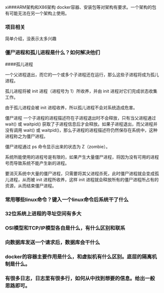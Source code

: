 xi###ARM架构和X86架构
docker容器、安装包等对架构有要求。一个架构的包有可能无法在另一个架构上使用。

### 项目相关
简单介绍，没表示太多兴趣

### 僵尸进程和孤儿进程是什么？如何解决他们
####孤儿进程

一个父进程退出，而它的一个或多个子进程还在运行，那么这些子进程将成为孤儿进程。

孤儿进程将被 init 进程（进程号为 1）所收养，并由 init 进程对它们完成状态收集工作。

由于孤儿进程会被 init 进程收养，所以孤儿进程不会对系统造成危害。

僵尸进程
一个子进程的进程描述符在子进程退出时不会释放，只有当父进程通过 wait() 或 waitpid() 获取了子进程信息后才会释放。如果子进程退出，而父进程并没有调用 wait() 或 waitpid()，那么子进程的进程描述符仍然保存在系统中，这种进程称之为僵尸进程。

僵尸进程通过 ps 命令显示出来的状态为 Z（zombie）。

系统所能使用的进程号是有限的，如果产生大量僵尸进程，将因为没有可用的进程号而导致系统不能产生新的进程。

要消灭系统中大量的僵尸进程，只需要将其父进程杀死，此时僵尸进程就会变成孤儿进程，从而被 init 进程所收养，这样 init 进程就会释放所有的僵尸进程所占有的资源，从而结束僵尸进程。

### 常用哪些linux命令？键入一个linux命令后系统干了什么

### 32位系统上进程的寻址空间有多大

### OSI模型和TCP/IP模型各自是什么，有什么区别和联系

### 向数据库发送一个请求后，数据库会干什么

### docker的容器主要作用是什么，和虚拟机有什么区别。底层的隔离机制是什么。

### 有很多日志，日志里有很多行，如何从中找到想要的信息。给出一般思路即可。